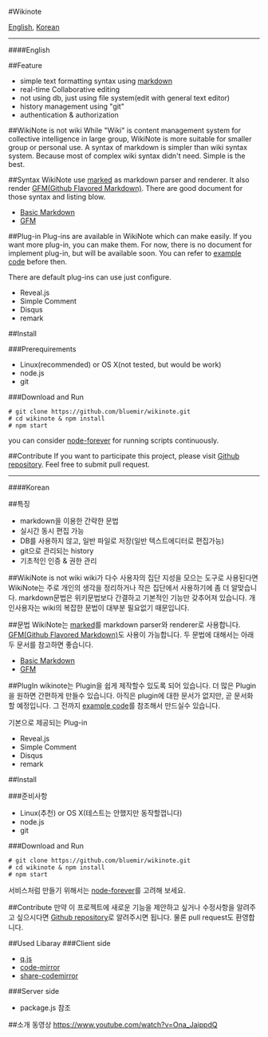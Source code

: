 #Wikinote

[English](#english), [Korean](#korean)

----
####English

##Feature
* simple text formatting syntax using [markdown](http://daringfireball.net/projects/markdown)
* real-time Collaborative editing
* not using db, just using file system(edit with general text editor)
* history management using "git"
* authentication & authorization

##WikiNote is not wiki
While "Wiki" is content management system for collective intelligence in large group,
WikiNote is more suitable for smaller group or personal use.
A syntax of markdown is simpler than wiki syntax system.
Because most of complex wiki syntax didn't need. Simple is the best.

##Syntax
WikiNote use [marked](https://github.com/chjj/marked) as markdown parser and renderer.
It also render [GFM(Github Flavored Markdown)](https://help.github.com/articles/github-flavored-markdown).
There are good document for those syntax and listing blow.

* [Basic Markdown](http://daringfireball.net/projects/markdown/)
* [GFM](https://help.github.com/articles/github-flavored-markdown)

##Plug-in
Plug-ins are available in WikiNote which can make easily. If you want more plug-in, you can make them.
For now, there is no document for implement plug-in, but will be available soon.
You can refer to [example code](https://github.com/bluemir/wikinote/tree/master/plugins/comment) before then.

There are default plug-ins can use just configure.

* Reveal.js
* Simple Comment
* Disqus
* remark

##Install

###Prerequirements
* Linux(recommended) or OS X(not tested, but would be work)
* node.js
* git


###Download and Run
```
# git clone https://github.com/bluemir/wikinote.git
# cd wikinote & npm install
# npm start
```

you can consider [node-forever](https://github.com/foreverjs/forever) for running scripts continuously.

##Contribute
If you want to participate this project,
please visit [Github repository](https://github.com/bluemir/wikinote).
Feel free to submit pull request.

----
####Korean

##특징
* markdown을 이용한 간략한 문법
* 실시간 동시 편집 가능
* DB를 사용하지 않고, 일반 파일로 저장(일반 텍스트에디터로 편집가능)
* git으로 관리되는 history
* 기초적인 인증 & 권한 관리

##WikiNote is not wiki
wiki가 다수 사용자의 집단 지성을 모으는 도구로 사용된다면
WikiNote는 주로 개인의 생각을 정리하거나 작은 집단에서 사용하기에 좀 더 알맞습니다.
markdown문법은 위키문법보다 간결하고 기본적인 기능만 갖추어져 있습니다.
개인사용자는 wiki의 복잡한 문법이 대부분 필요없기 때문입니다.

##문법
WikiNote는 [marked](https://github.com/chjj/marked)를 markdown parser와 renderer로 사용합니다.
[GFM(Github Flavored Markdown)](https://help.github.com/articles/github-flavored-markdown)도
사용이 가능합니다. 두 문법에 대해서는 아래 두 문서를 참고하면 좋습니다.

* [Basic Markdown](http://daringfireball.net/projects/markdown/)
* [GFM](https://help.github.com/articles/github-flavored-markdown)

##PlugIn
wikinote는 Plugin을 쉽게 제작할수 있도록 되어 있습니다.
더 많은 Plugin을 원하면 간편하게 만들수 있습니다.
아직은 plugin에 대한 문서가 없지만, 곧 문서화 할 예정입니다.
그 전까지 [example code](https://github.com/bluemir/wikinote/tree/master/plugins/comment)를 참조해서
만드실수 있습니다.

기본으로 제공되는 Plug-in
* Reveal.js
* Simple Comment
* Disqus
* remark

##Install

###준비사항
* Linux(추천) or OS X(테스트는 안했지만 동작할껍니다)
* node.js
* git

###Download and Run
```
# git clone https://github.com/bluemir/wikinote.git
# cd wikinote & npm install
# npm start
```

서비스처럼 만들기 위해서는 [node-forever](https://github.com/foreverjs/forever)를
고려해 보세요.

##Contribute
만약 이 프로젝트에 새로운 기능을 제안하고 싶거나 수정사항을 알려주고 싶으시다면
[Github repository](https://github.com/bluemir/wikinote)로 알려주시면 됩니다.
물론 pull request도 환영합니다.


##Used Libaray
###Client side
* [q.js](https://github.com/kriskowal/q)
* [code-mirror](https://codemirror.net/)
* [share-codemirror](https://github.com/share/share-codemirror)

###Server side
* package.js 참조

##소개 동영상
https://www.youtube.com/watch?v=Ona_JaippdQ
